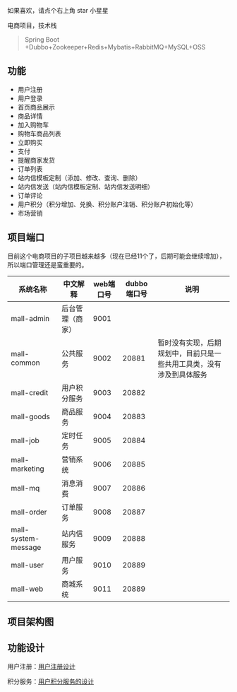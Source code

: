 

如果喜欢，请点个右上角 star 小星星

电商项目，技术栈

 > Spring Boot +Dubbo+Zookeeper+Redis+Mybatis+RabbitMQ+MySQL+OSS

## 功能
- 用户注册
- 用户登录
- 首页商品展示
- 商品详情
- 加入购物车
- 购物车商品列表
- 立即购买
- 支付
- 提醒商家发货
- 订单列表
- 站内信模板定制（添加、修改、查询、删除）
- 站内信发送（站内信模板定制、站内信发送明细）
- 订单评论
- 用户积分（积分增加、兑换、积分账户注销、积分账户初始化等）
- 市场营销


## 项目端口
目前这个电商项目的子项目越来越多（现在已经11个了，后期可能会继续增加），所以端口管理还是蛮重要的。

| 系统名称            | 中文解释         | web端口号 | dubbo 端口号 | 说明                     |
| ------------------- | ---------------- | --------- | ------------ | ------------------------ |
| mall-admin          | 后台管理（商家） | 9001      |              |                          |
| mall-common         | 公共服务         | 9002      | 20881        | 暂时没有实现，后期规划中，目前只是一些共用工具类，没有涉及到具体服务 |
| mall-credit         | 用户积分服务     | 9003      | 20882        |                          |
| mall-goods          | 商品服务         | 9004      | 20883        |                          |
| mall-job            | 定时任务         | 9005      | 20884        |                          |
| mall-marketing      | 营销系统         | 9006      | 20885        |                          |
| mall-mq             | 消息消费         | 9007      | 20886        |                          |
| mall-order          | 订单服务         | 9008      | 20887        |                          |
| mall-system-message | 站内信服务       | 9009      | 20888        |                          |
| mall-user           | 用户服务         | 9010      | 20889        |                          |
| mall-web            | 商城系统         | 9011      | 20889        |                          |


## 项目架构图


## 功能设计

用户注册：[用户注册设计](https://wx.zsxq.com/dweb2/index/columns/48418244881248)

积分服务：[用户积分服务的设计](https://wx.zsxq.com/dweb2/index/columns/48418244881248)









